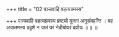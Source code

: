 +++
title = "02 पञ्चवाहि वहत्यग्रमस्य"

+++
पञ्चवाहि वहत्यग्रमस्य प्रष्टयो युक्ता अनुसंवहन्ति । बह  
अयातमस्य ददृशे न यातं परं नेदीयोवरं दवीयः ॥ ३ ॥